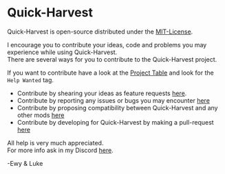 # Quick-Harvest #

Quick-Harvest is open-source distributed under the [MIT-License](https://github.com/EwyBoy/Quick-Harvest/blob/master/LICENSE.md).

I encourage you to contribute your ideas, code and problems you may experience while using Quick-Harvest.  
There are several ways for you to contribute to the Quick-Harvest project.  
  
If you want to contribute have a look at the [Project Table](https://github.com/EwyBoy/Quick-Harvest/projects/1?fullscreen=true) and look for the `Help Wanted` tag.

* Contribute by shearing your ideas as feature requests [here](https://github.com/EwyBoy/Quick-Harvest/issues/new?assignees=EwyBoy&labels=Compatibility+Request&template=compatibility-request.md&title=%5BCompatibility%5D+MOD-NAME).
* Contribute by reporting any issues or bugs you may encounter [here](https://github.com/EwyBoy/Quick-Harvest/issues/new?assignees=EwyBoy&labels=bug&template=bug_report.md&title=%5BBug%5D+Relevant+title+here)
* Contribute by proposing compatibility between Quick-Harvest and any other mods [here](https://github.com/EwyBoy/Quick-Harvest/issues/new?assignees=EwyBoy&labels=Compatibility+Request&template=compatibility-request.md&title=%5BCompatibility%5D+MOD-NAME)
* Contribute by developing for Quick-Harvest by making a pull-request [here](https://github.com/EwyBoy/Quick-Harvest/pulls)

All help is very much appreciated.  
For more info ask in my Discord [here](https://discord.gg/Ag39xNERsJ).
  
-Ewy & Luke

